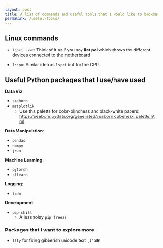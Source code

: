 ```yaml
---
layout: post
title: A list of commands and useful tools that I would like to bookmark/share
permalink: /useful-tools/
---
```


## Linux commands
- `lspci -vvv`:
	Think of it as if you say **list pci** which shows the different devices connected to the motherboard

- `lscpu`:
	Similar idea as `lspci` but for the CPU.

## Useful Python packages that I use/have used
**Data Viz**:
- `seaborn`
- `matplotlib`
    - Use this palette for color-blindness and black-white papers: https://seaborn.pydata.org/generated/seaborn.cubehelix_palette.html

**Data Manipulation**:
- `pandas`
- `numpy`
- `json`

**Machine Learning**:
- `pytorch`
- `sklearn`

**Logging**:
- `tqdm`

**Development**:
- `pip-chill`
    - A less noisy `pip freeze`

### Packages that I want to explore more
- `ftfy` for fixing gibberish unicode text `¸‡'âŒ£`
